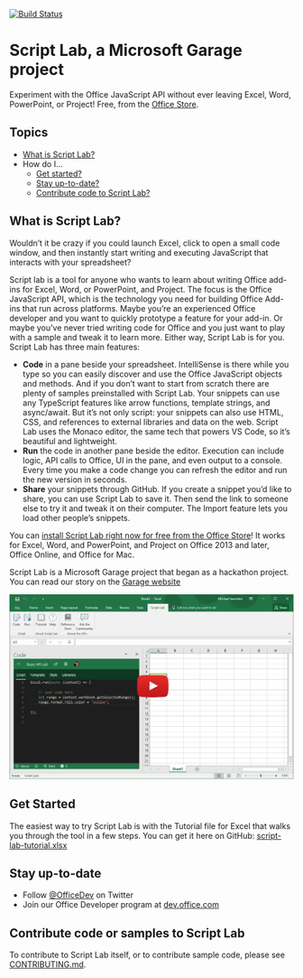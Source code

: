 [![Build Status](https://travis-ci.com/OfficeDev/script-lab.svg?token=zKp5xy2SuSortMzv5Pqc&branch=master)](https://travis-ci.com/OfficeDev/script-lab)
<a id="top"></a>
# Script Lab, a Microsoft Garage project
Experiment with the Office JavaScript API without ever leaving Excel, Word, PowerPoint, or Project! Free, from the [Office Store](https://store.office.com/app.aspx?assetid=WA104380862).

## Topics
* [What is Script Lab?](README.md#what-is)
* How do I...
    - [Get started?](README.md/#get-started) 
    - [Stay up-to-date?](README.md/#up-to-date)
    - [Contribute code to Script Lab?](README.md#contribute)

<a id="what-is"></a>
## What is Script Lab?

Wouldn’t it be crazy if you could launch Excel, click to open a small code window, and then instantly start writing and executing JavaScript that interacts with your spreadsheet?

Script lab is a tool for anyone who wants to learn about writing Office add-ins for Excel, Word, or PowerPoint, and Project. The focus is the Office JavaScript API, which is the technology you need for building Office Add-ins that run across platforms. Maybe you’re an experienced Office developer and you want to quickly prototype a feature for your add-in. Or maybe you’ve never tried writing code for Office and you just want to play with a sample and tweak it to learn more. Either way, Script Lab is for you.
Script Lab has three main features:
* **Code** in a pane beside your spreadsheet. IntelliSense is there while you type so you can easily discover and use the Office JavaScript objects and methods. And if you don’t want to start from scratch there are plenty of samples preinstalled with Script Lab. Your snippets can use any TypeScript features like arrow functions, template strings, and async/await. But it’s not only script: your snippets can also use HTML, CSS, and references to external libraries and data on the web. Script Lab uses the Monaco editor, the same tech that powers VS Code, so it’s beautiful and lightweight. 
* **Run** the code in another pane beside the editor. Execution can include logic, API calls to Office, UI in the pane, and even output to a console. Every time you make a code change you can refresh the editor and run the new version in seconds.
* **Share** your snippets through GitHub. If you create a snippet you’d like to share, you can use Script Lab to save it. Then send the link to someone else to try it and tweak it on their computer. The Import feature lets you load other people’s snippets.

You can [install Script Lab right now for free from the Office Store](https://store.office.com/app.aspx?assetid=WA104380862)! It works for Excel, Word, and PowerPoint, and Project on Office 2013 and later, Office Online, and Office for Mac.

Script Lab is a Microsoft Garage project that began as a hackathon project. You can read our story on the [Garage website](https://www.microsoft.com/en-us/garage/project-details.aspx?project=script-lab)

[![picture alt](.github/images/screenshot-wide-youtube.png "Script Lab teaser video")](https://aka.ms/scriptlabvideo)

<a id="get-started"></a>
## Get Started

The easiest way to try Script Lab is with the Tutorial file for Excel that walks you through the tool in a few steps. You can get it here on GitHub: [script-lab-tutorial.xlsx](https://github.com/OfficeDev/script-lab/blob/master/src/client/assets/documents/script-lab-tutorial.xlsx)

<a id="up-to-date"></a>
## Stay up-to-date
* Follow [@OfficeDev](https://twitter.com/OfficeDev) on Twitter
* Join our Office Developer program at [dev.office.com](https://dev.office.com/)

<a id="contribute"></a>
## Contribute code or samples to Script Lab

To contribute to Script Lab itself, or to contribute sample code, please see [CONTRIBUTING.md](CONTRIBUTING.md).

